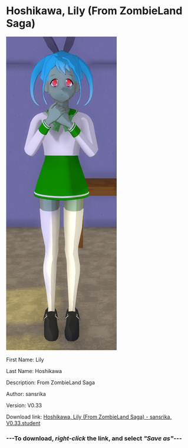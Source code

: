 # Hoshikawa, Lily (From ZombieLand Saga)

<img src = "https://raw.githubusercontent.com/Arbiter1223/Daigaku-Gurashi-Custom-Students/master/Students/Files/Hoshikawa%2C%20Lily%20(From%20ZombieLand%20Saga).png">

First Name: Lily

Last Name: Hoshikawa

Description: From ZombieLand Saga

Author: sansrika

Version: V0.33

Download link: <a href="https://raw.githubusercontent.com/Arbiter1223/Daigaku-Gurashi-Custom-Students/master/Students/Files/Hoshikawa%2C%20Lily%20(From%20ZombieLand%20Saga)%20-%20sansrika%2C%20V0.33.student">Hoshikawa, Lily (From ZombieLand Saga) - sansrika, V0.33.student</a>

### ---**To download, _right-click_ the link, and select _"Save as"_**---
